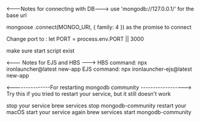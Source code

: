 <---Notes for connecting with DB--->
use 'mongodb://127.0.0.1/' for the base url

 mongoose
.connect(MONGO_URI, { family: 4 }) as the promise to connect

Change port to :
let PORT = process.env.PORT || 3000

make sure start script exist

<--- Notes for EJS and HBS --->
HBS command: npx ironlauncher@latest new-app
EJS command: npx ironlauncher-ejs@latest new-app

<---------------For restarting mongodb community ------------------>
Try this if you tried to restart your service, but it still doesn't work

stop your service
brew services stop mongodb-community
restart your macOS
start your service again
brew services start mongodb-community
